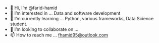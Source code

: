 - 👋 Hi, I’m @farid-hamid
- 👀 I’m interested in ... Data and software development
- 🌱 I’m currently learning ... Python, various frameworks, Data Science student.
- 💞️ I’m looking to collaborate on ...
- 📫 How to reach me ... fhamid95@outlook.com

<!---
farid-hamid/farid-hamid is a ✨ special ✨ repository because its `README.md` (this file) appears on your GitHub profile.
You can click the Preview link to take a look at your changes.
--->
